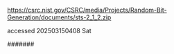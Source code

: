 https://csrc.nist.gov/CSRC/media/Projects/Random-Bit-Generation/documents/sts-2_1_2.zip

accessed 202503150408 Sat


#######



